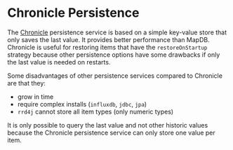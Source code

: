 # Chronicle Persistence

The [Chronicle](https://mapdb.org/) persistence service is based on a simple key-value store that only saves the last value. It provides better performance than MapDB.
Chronicle is useful for restoring items that have the `restoreOnStartup` strategy because other persistence options have some drawbacks if only the last value is needed on restarts.

Some disadvantages of other persistence services compared to Chronicle are that they:

- grow in time
- require complex installs (`influxdb`, `jdbc`, `jpa`)
- `rrd4j` cannot store all item types (only numeric types)

It is only possible to query the last value and not other historic values because the Chronicle persistence service can only store one value per item.
